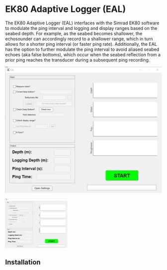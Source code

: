 # EK80 Adaptive Logger (EAL)

The EK80 Adaptive Logger (EAL) interfaces with the Simrad EK80 software to modulate the ping interval and logging and display ranges based on the seabed depth. For example, as the seabed becomes shallower, the echosounder can accordingly record to a shallower range, which in turn allows for a shorter ping interval (or faster ping rate). Additionally, the EAL has the option to further modulate the ping interval to avoid aliased seabed echoes (aka false bottoms), which occur when the seabed reflection from a prior ping reaches the transducer during a subsequent ping recording.

![alt text](https://github.com/jrenfree/EAL/blob/master/Figures/EAL_GUI.png "Image of EAL GUI")

<img src="https://github.com/jrenfree/EAL/blob/master/Figures/EAL_GUI.png" width=200/>

## Installation

